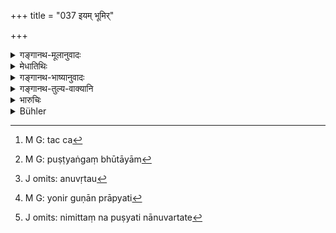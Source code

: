 +++
title = "037 इयम् भूमिर्"

+++

<details><summary>गङ्गानथ-मूलानुवादः</summary>

“This earth is called the primeval womb of things; and yet, in its development, the seed does not develop any qualities of the womb.”—(37)
</details>

<details><summary>मेधातिथिः</summary>

बीजगुणानुवृत्तिः पूर्वेणोक्ता । अनेन क्षेत्रगुणानाम् अभावम् आह । एषा **भूमिर् भूतानां** स्थावराणाम् ओषधीतृणगुल्मलतानां **योनिः** क्षेत्रम् **उच्यते** । **न च** तद्गुणास् तेषु भूतेषु केचन दृश्यन्ते । न मृदः पांसवो वा तत्रोपलभ्यन्ते । **बीजं पुष्यति पुष्टिषु** । **बीज**शब्दो ऽत्राङ्कुरनिर्गतव्रीह्यादिवचनो न मूलवचनः, तद् अपि हि पुनर् उपभुक्तशेषम् उप्यमानम् अपरस्मिन् वत्सरे भवत्य् एव बीजम् । तन् **न**[^९५] **पुष्यति** नानुवर्तते । पुष्ट्यङ्गभूतायाम्[^९६] अनुवृतौ[^९७] पुष्यतिर् वर्तमानः । सकर्मकत्वं द्वितीयानिमित्तम् । **योनिगुणान्** प्राप्नोति[^९८] वा भजते । **पुष्टिषु** तदवयवेषु निमित्तं न पुष्यति नानुवर्तते[^९९] । यदि पुष्यङ्गानुवृत्तिर् आख्यातेनोच्यते पुष्टिष्व् इत्य् अन्यार्थकम् । तस्माद् अनेकार्थत्वाद् धातूनाम् अन्यवचनमात्र एवाख्यातेनानुव्याख्येयः । 


[^९९]:
     J omits: nimittaṃ na puṣyati nānuvartate


[^९८]:
     M G: yonir guṇān prāpyati


[^९७]:
     J omits: anuvṛtau


[^९६]:
     M G: puṣṭyaṅgaṃ bhūtāyām


[^९५]:
     M G: tac ca

- श्लोकपूरणार्थं वा **पुष्टिष्व्** इति । कथंचित् पौनरुक्त्यं परिहार्यम् । सामान्यविशेषभावेन वान्वयो वक्तव्यः । स्वपोषं पुष्ट इति यथा ॥ ९.३७ ॥
</details>

<details><summary>गङ्गानथ-भाष्यानुवादः</summary>

The foregoing verse has described the fact that the qualities of the seed are reproduced in the product; the present verse is going to show that the qualities of the soil are not so reproduced.

‘*This earth is called the womb*’—soil of production—‘*of things*’—*i.e*., herb, vegetables, thickets, creepers and other immovable things; and yet none of the qualities of the earth are found in these things, neither clay nor dust bring found in them.

‘*The seed does not develop in its development*’.—The term ‘*seed*’ here stands for the corn growing out of the sprouts, and not for the loots. The corn, left over after consumption, when sown, again becomes the seed; and this does not ‘*develop*’—reproduce;—the reproduction of qualities being a part of the ‘development,’ we have the present tense in ‘develops,’—acquires, obtains—‘*the qualities of the womb*’—in its constituent parts, if the verb ‘develops’ itself had stood for the
*reproduction* that forms part of the development, then the term ‘in its
development’ would be superfluous. Hence, according to the principle that verbal roots have several meanings, the verb ‘develops’ has to be taken as denoting something else. Or, the term ‘*in its development*’ may be taken as only serving the purpose of filling up the metre; and the superfluity thus explained somehow. Or the two terms, ‘*in its development*’ and ‘*develops*’, may be explained as standing respectively for the general and special forms; just as in the expression ‘*svapoṣam* *puṣṭaḥ*’, ‘nourished by his own nourishment.’—(87)
</details>

<details><summary>गङ्गानथ-तुल्य-वाक्यानि</summary>

**(verses 9.31-44)**

See Comparative notes for [Verse 9.31].
</details>

<details><summary>भारुचिः</summary>

_येन च,_  

अतश् च तद्धर्माननुवृत्तेर् बीजस्य क्षेत्रम् अप्रधानम् ॥ ९.३७ ॥
</details>

<details><summary>Bühler</summary>

037	This earth, indeed, is called the primeval womb of created beings; but the seed develops not in its development any properties of the womb.
</details>
